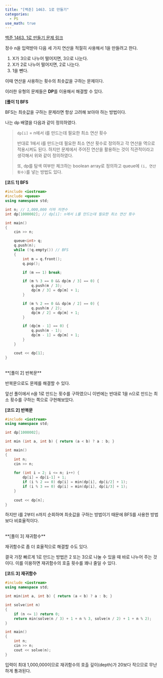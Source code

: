 ```yaml
---
title: "[백준] 1463. 1로 만들기"
categories:
  - PS
use_math: true
---
```


[백준 1463. 1로 만들기 문제 링크](https://www.acmicpc.net/problem/1463)

정수 n을 입력받아 다음 세 가지 연산을 적절히 사용해서 1을 만들려고 한다.

1. X가 3으로 나누어 떨어지면, 3으로 나눈다.
2. X가 2로 나누어 떨어지면, 2로 나눈다.
3. 1을 뺀다.

이때 연산을 사용하는 횟수의 최솟값을 구하는 문제이다.

이러한 유형의 문제들은 **DP**를 이용해서 해결할 수 있다.

**[풀이 1] BFS**

BFS는 최솟값을 구하는 문제라면 항상 고려해 보아야 하는 방법이다.

나는 dp 배열을 다음과 같이 정의하였다.
> `dp[i]` = n에서 i를 만드는데 필요한 최소 연산 횟수
> 
> 반대로 1에서 i를 만드는데 필요한 최소 연산 횟수로 정의하고 각 연산을 역으로 적용시켜도 된다. 하지만 문제에서 주어진 연산을 활용하는 것이 직관적이라고 생각해서 위와 같이 정의하였다.
> 
> 또, dp를 탐색 여부만 체크하는 boolean array로 정의하고 queue에 `(i, 연산횟수)`를 넣는 방법도 있다.

**[코드 1] BFS**
```cpp
#include <iostream>
#include <queue>
using namespace std;

int n; // 1,000,000 이하 자연수
int dp[1000002]; // dp[i]: n에서 i를 만드는데 필요한 최소 연산 횟수

int main()
{
    cin >> n;

    queue<int> q;
    q.push(n);
    while (!q.empty()) // BFS
    {
        int m = q.front();
        q.pop();

        if (m == 1) break;

        if (m % 3 == 0 && dp[m / 3] == 0) {
            q.push(m / 3);
            dp[m / 3] = dp[m] + 1;
        }

        if (m % 2 == 0 && dp[m / 2] == 0) {
            q.push(m / 2);
            dp[m / 2] = dp[m] + 1;
        }

        if (dp[m - 1] == 0) {
            q.push(m - 1);
            dp[m - 1] = dp[m] + 1;
        }
    }

    cout << dp[1];
}
```


<br/>
**[풀이 2] 반복문**

반복문으로도 문제를 해결할 수 있다.

앞선 풀이에서 n을 1로 만드는 횟수를 구하였으니 이번에는 반대로 1을 n으로 만드는 최소 횟수를 구하는 쪽으로 구현해보았다.

**[코드 2] 반복문**
```cpp
#include <iostream>
using namespace std;

int dp[1000002];

int min (int a, int b) { return (a < b) ? a : b; }

int main()
{
    int n;
    cin >> n;
    
    for (int i = 2; i <= n; i++) {
        dp[i] = dp[i-1] + 1;
        if (i % 2 == 0) dp[i] = min(dp[i], dp[i/2] + 1);
        if (i % 3 == 0) dp[i] = min(dp[i], dp[i/3] + 1);
    }
    
    cout << dp[n];
}
```

하지만 i를 2부터 n까지 순회하며 최솟값을 구하는 방법이기 때문에 BFS를 사용한 방법보다 비효율적이다.


<br/>
**[풀이 3] 재귀함수**

재귀함수로 좀 더 효율적으로 해결할 수도 있다.

결국 가장 빠르게 1로 만드는 방법은 2 또는 3으로 나눌 수 있을 때 바로 나누어 주는 것이다. 이를 이용하면 재귀함수의 호출 횟수를 꽤나 줄일 수 있다.

**[코드 3] 재귀함수**
```cpp
#include <iostream>
using namespace std;

int min(int a, int b) { return (a < b) ? a : b; }

int solve(int n)
{
    if (n <= 1) return 0;
    return min(solve(n / 3) + 1 + n % 3, solve(n / 2) + 1 + n % 2);
}

int main()
{
    int n;
    cin >> n;
    cout << solve(n);
}
```

입력이 최대 1,000,000이므로 재귀함수의 호출 깊이(depth)가 20보다 작으므로 무난하게 통과된다.
